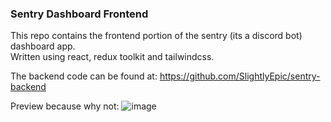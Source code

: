 ### Sentry Dashboard Frontend
This repo contains the frontend portion of the sentry (its a discord bot) dashboard app.  
Written using react, redux toolkit and tailwindcss.

The backend code can be found at: https://github.com/SlightlyEpic/sentry-backend

Preview because why not:
![image](https://github.com/SlightlyEpic/sentry-dashboard/assets/42976178/0c64f087-d602-4b7b-8bca-e4c2c53a998d)
